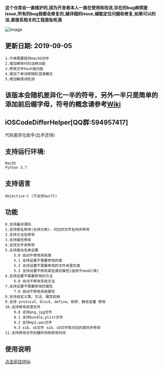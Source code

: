**这个仓库会一直维护的,因为开发者本人一直在使用和改进,存在的bug麻烦提issue,所有的bug我都会修复的,越详细的issue,越能定位问题和修复,如果可以的话,直接丢相关的工程是坠吼滴**

![image](https://github.com/iOSCoderMaster/iOSCodeDifferHelper/blob/master/QRCode.png)

## 更新日期: 2019-09-05

 ```
1.不再需要提供machO文件
2.增加移除代码注释功能
3.修改文件hash值功能
4.增加了单词库随机混淆模式
5.增加敏感词检测
```

## 该版本会随机差异化一半的符号，另外一半只是简单的添加前后缀字母，符号的概念请参考[Wiki](https://github.com/rowliny/iOSCodeDifferHelper/wiki)


## iOSCodeDifferHelper[QQ群:594957417]
代码差异化助手(比手还快)

## 支持运行环境:

```
MacOS
Python 3.7
```

## 支持语言

```
Objective-C (不支持Swift)
```

## 功能

```
0.支持备份源码
1.支持类名修改(支持分类)，对应的文件名同步修改
2.支持方法名修改
3.支持属性修改
4.支持文件夹修改
5.支持类白名单设置
    5.0 自动不修改系统类
    5.1 支持设置不需要修改的类
    5.2 支持设置不需要修改的文件夹里的类
    5.3 支持设置不修改某些类的属性(适用于model类)
6.支持设置不需要修改的方法
    6.0 自动不修改系统方法
7.支持设置不需要修改的属性
    7.0 自动不修改系统属性
8.支持自定义类、方法、属性前缀
9.支持 protocol、block、define、枚举、静态变量 修改
10.支持修改资源文件
    9.0 支持png,jpg文件
    9.1 支持bundle,plist文件
    9.2 支持mp3,wav文件
    9.3 xib、sb文件 xib、sb文件和对应的类同步修改
11.支持修改文件创建时间和修改时间
```

## 使用说明
[点击前往Wiki](https://github.com/rowliny/iOSCodeDifferHelper/wiki)






